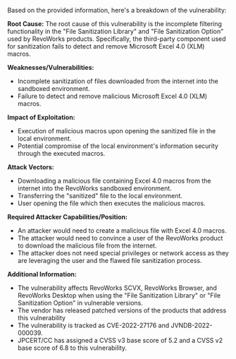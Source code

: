Based on the provided information, here's a breakdown of the vulnerability:

**Root Cause:**
The root cause of this vulnerability is the incomplete filtering functionality in the "File Sanitization Library" and "File Sanitization Option" used by RevoWorks products. Specifically, the third-party component used for sanitization fails to detect and remove Microsoft Excel 4.0 (XLM) macros.

**Weaknesses/Vulnerabilities:**
- Incomplete sanitization of files downloaded from the internet into the sandboxed environment.
- Failure to detect and remove malicious Microsoft Excel 4.0 (XLM) macros.

**Impact of Exploitation:**
- Execution of malicious macros upon opening the sanitized file in the local environment.
- Potential compromise of the local environment's information security through the executed macros.

**Attack Vectors:**
- Downloading a malicious file containing Excel 4.0 macros from the internet into the RevoWorks sandboxed environment.
- Transferring the "sanitized" file to the local environment.
- User opening the file which then executes the malicious macros.

**Required Attacker Capabilities/Position:**
- An attacker would need to create a malicious file with Excel 4.0 macros.
- The attacker would need to convince a user of the RevoWorks product to download the malicious file from the internet.
- The attacker does not need special privileges or network access as they are leveraging the user and the flawed file sanitization process.

**Additional Information:**
- The vulnerability affects RevoWorks SCVX, RevoWorks Browser, and RevoWorks Desktop when using the "File Sanitization Library" or "File Sanitization Option" in vulnerable versions.
- The vendor has released patched versions of the products that address this vulnerability
- The vulnerability is tracked as CVE-2022-27176 and JVNDB-2022-000039.
- JPCERT/CC has assigned a CVSS v3 base score of 5.2 and a CVSS v2 base score of 6.8 to this vulnerability.